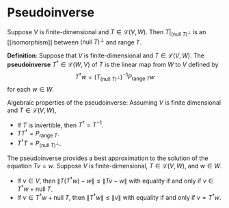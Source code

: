 # Pseudoinverse
Suppose $V$ is finite-dimensional and $T \in \mathcal{L}(V, W)$. Then $T|_{(\text{null}\; T)^\perp}$ is an [[isomorphism]] between $(\text{null}\; T)^\perp$ and $\text{range}\; T$.

**Definition**: Suppose that $V$ is finite-dimensional and $T \in \mathcal{L}(V, W)$. The **pseudoinverse** $T^\dagger \in \mathcal{L}(W, V)$ of $T$ is the linear map from $W$ to $V$ defined by
$$ T^\dagger w = (T_{(\text{null}\; T)^\perp})^{-1} P_{\text{range}\; T} w $$
for each $w \in W$.

Algebraic properties of the pseudoinverse:
Assuming $V$ is finite dimensional and $T \in \mathcal{L}(V, W)$,
- If $T$ is invertible, then $T^\dagger = T^{-1}$.
- $TT^\dagger = P_{\text{range}\; T}$.
- $T^\dagger T = P_{(\text{null}\; T)^\perp}$.

The pseudoinverse provides a best approximation to the solution of the equation $T v = w$.
Suppose $V$ is finite-dimensional, $T \in \mathcal{L}(V, W)$, and $w \in W$.
- If $v \in V$, then $\|T(T^\dagger w) - w\| \leq \|Tv - w\|$ with equality if and only if $v \in T^\dagger w + \text{null}\; T$.
- If $v \in T^\dagger w + \text{null}\; T$, then $\|T^\dagger w\| \leq \|v\|$ with equality if and only if $v = T^\dagger w$.